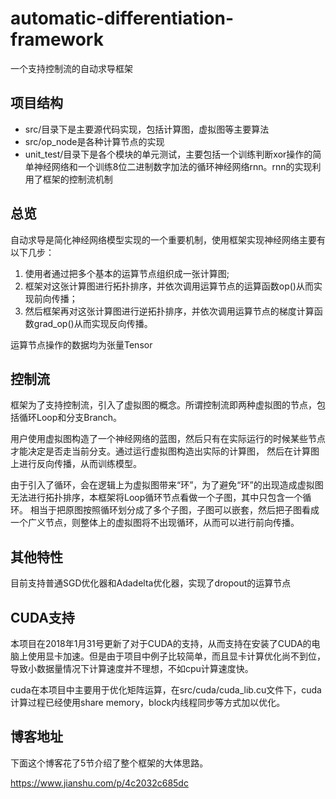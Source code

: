 # automatic-differentiation-framework
一个支持控制流的自动求导框架
## 项目结构
* src/目录下是主要源代码实现，包括计算图，虚拟图等主要算法
* src/op_node是各种计算节点的实现
* unit_test/目录下是各个模块的单元测试，主要包括一个训练判断xor操作的简单神经网络和一个训练8位二进制数字加法的循环神经网络rnn。rnn的实现利用了框架的控制流机制

## 总览
自动求导是简化神经网络模型实现的一个重要机制，使用框架实现神经网络主要有以下几步：

1. 使用者通过把多个基本的运算节点组织成一张计算图;
2. 框架对这张计算图进行拓扑排序，并依次调用运算节点的运算函数op()从而实现前向传播；
3. 然后框架再对这张计算图进行逆拓扑排序，并依次调用运算节点的梯度计算函数grad_op()从而实现反向传播。

运算节点操作的数据均为张量Tensor

## 控制流
框架为了支持控制流，引入了虚拟图的概念。所谓控制流即两种虚拟图的节点，包括循环Loop和分支Branch。

用户使用虚拟图构造了一个神经网络的蓝图，然后只有在实际运行的时候某些节点才能决定是否走当前分支。通过运行虚拟图构造出实际的计算图，
然后在计算图上进行反向传播，从而训练模型。

由于引入了循环，会在逻辑上为虚拟图带来“环”，为了避免“环”的出现造成虚拟图无法进行拓扑排序，本框架将Loop循环节点看做一个子图，其中只包含一个循环。
相当于把原图按照循环划分成了多个子图，子图可以嵌套，然后把子图看成一个广义节点，则整体上的虚拟图将不出现循环，从而可以进行前向传播。

## 其他特性
目前支持普通SGD优化器和Adadelta优化器，实现了dropout的运算节点

## CUDA支持
本项目在2018年1月31号更新了对于CUDA的支持，从而支持在安装了CUDA的电脑上使用显卡加速。但是由于项目中例子比较简单，而且显卡计算优化尚不到位，导致小数据量情况下计算速度并不理想，不如cpu计算速度快。

cuda在本项目中主要用于优化矩阵运算，在src/cuda/cuda_lib.cu文件下，cuda计算过程已经使用share memory，block内线程同步等方式加以优化。

## 博客地址
下面这个博客花了5节介绍了整个框架的大体思路。

https://www.jianshu.com/p/4c2032c685dc
